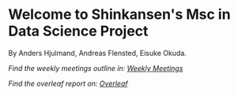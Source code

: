 # Welcome to Shinkansen's Msc in Data Science Project
By Anders Hjulmand, Andreas Flensted, Eisuke Okuda.

*Find the weekly meetings outline in: [Weekly Meetings](weekly_meetings/README.md)*

*Find the overleaf report on: [Overleaf](https://www.overleaf.com/project/679796b5a02b660e4f96beff)* 



